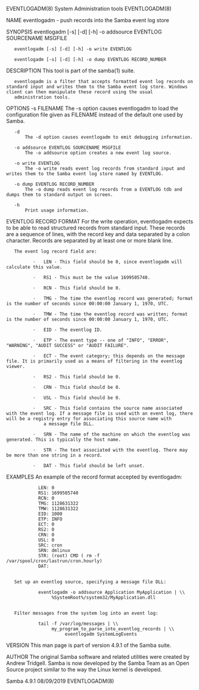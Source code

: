 EVENTLOGADM(8)                                                                           System Administration tools                                                                           EVENTLOGADM(8)



NAME
       eventlogadm - push records into the Samba event log store

SYNOPSIS
       eventlogadm [-s] [-d] [-h] -o addsource EVENTLOG SOURCENAME MSGFILE

       eventlogadm [-s] [-d] [-h] -o write EVENTLOG

       eventlogadm [-s] [-d] [-h] -o dump EVENTLOG RECORD_NUMBER

DESCRIPTION
       This tool is part of the samba(1) suite.

       eventlogadm is a filter that accepts formatted event log records on standard input and writes them to the Samba event log store. Windows client can then manipulate these record using the usual
       administration tools.

OPTIONS
       -s FILENAME
           The -s option causes eventlogadm to load the configuration file given as FILENAME instead of the default one used by Samba.

       -d
           The -d option causes eventlogadm to emit debugging information.

       -o addsource EVENTLOG SOURCENAME MSGFILE
           The -o addsource option creates a new event log source.

       -o write EVENTLOG
           The -o write reads event log records from standard input and writes them to the Samba event log store named by EVENTLOG.

       -o dump EVENTLOG RECORD_NUMBER
           The -o dump reads event log records from a EVENTLOG tdb and dumps them to standard output on screen.

       -h
           Print usage information.

EVENTLOG RECORD FORMAT
       For the write operation, eventlogadm expects to be able to read structured records from standard input. These records are a sequence of lines, with the record key and data separated by a colon
       character. Records are separated by at least one or more blank line.

       The event log record field are:

              ·   LEN - This field should be 0, since eventlogadm will calculate this value.

              ·   RS1 - This must be the value 1699505740.

              ·   RCN - This field should be 0.

              ·   TMG - The time the eventlog record was generated; format is the number of seconds since 00:00:00 January 1, 1970, UTC.

              ·   TMW - The time the eventlog record was written; format is the number of seconds since 00:00:00 January 1, 1970, UTC.

              ·   EID - The eventlog ID.

              ·   ETP - The event type -- one of "INFO", "ERROR", "WARNING", "AUDIT SUCCESS" or "AUDIT FAILURE".

              ·   ECT - The event category; this depends on the message file. It is primarily used as a means of filtering in the eventlog viewer.

              ·   RS2 - This field should be 0.

              ·   CRN - This field should be 0.

              ·   USL - This field should be 0.

              ·   SRC - This field contains the source name associated with the event log. If a message file is used with an event log, there will be a registry entry for associating this source name with
                  a message file DLL.

              ·   SRN - The name of the machine on which the eventlog was generated. This is typically the host name.

              ·   STR - The text associated with the eventlog. There may be more than one string in a record.

              ·   DAT - This field should be left unset.

EXAMPLES
       An example of the record format accepted by eventlogadm:

                LEN: 0
                RS1: 1699505740
                RCN: 0
                TMG: 1128631322
                TMW: 1128631322
                EID: 1000
                ETP: INFO
                ECT: 0
                RS2: 0
                CRN: 0
                USL: 0
                SRC: cron
                SRN: dmlinux
                STR: (root) CMD ( rm -f /var/spool/cron/lastrun/cron.hourly)
                DAT:


       Set up an eventlog source, specifying a message file DLL:

                eventlogadm -o addsource Application MyApplication | \\
                     %SystemRoot%/system32/MyApplication.dll


       Filter messages from the system log into an event log:

                tail -f /var/log/messages | \\
                     my_program_to_parse_into_eventlog_records | \\
                          eventlogadm SystemLogEvents


VERSION
       This man page is part of version 4.9.1 of the Samba suite.

AUTHOR
       The original Samba software and related utilities were created by Andrew Tridgell. Samba is now developed by the Samba Team as an Open Source project similar to the way the Linux kernel is
       developed.



Samba 4.9.1                                                                                       08/09/2019                                                                                   EVENTLOGADM(8)
